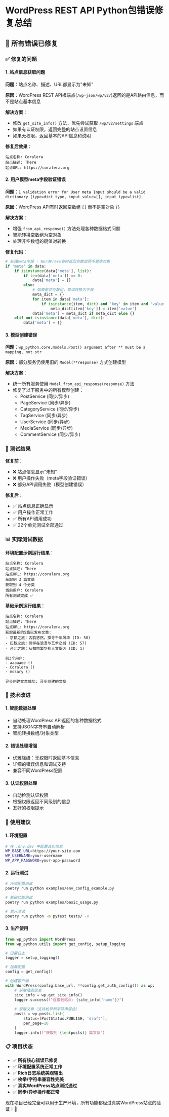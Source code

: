 # WordPress REST API Python包错误修复总结

## 🎉 所有错误已修复

### ✅ 修复的问题

#### 1. 站点信息获取问题
**问题**：站点名称、描述、URL都显示为"未知"

**原因**：WordPress REST API根端点(`/wp-json/wp/v2/`)返回的是API路由信息，而不是站点基本信息

**解决方案**：
- 修改 `get_site_info()` 方法，优先尝试获取 `/wp/v2/settings` 端点
- 如果有认证权限，返回完整的站点设置信息
- 如果无权限，返回基本的API信息和说明

**修复后效果**：
```
站点名称: Coralera
站点描述: There  
站点URL: https://coralera.org
```

#### 2. 用户模型meta字段验证错误
**问题**：`1 validation error for User meta Input should be a valid dictionary [type=dict_type, input_value=[], input_type=list]`

**原因**：WordPress API有时返回空数组 `[]` 而不是空对象 `{}`

**解决方案**：
- 增强 `from_api_response()` 方法处理各种数据格式问题
- 智能转换空数组为空对象
- 处理非空数组的键值对转换

**修复代码**：
```python
# 处理meta字段 - WordPress有时返回空数组而不是空对象
if 'meta' in data:
    if isinstance(data['meta'], list):
        if len(data['meta']) == 0:
            data['meta'] = {}
        else:
            # 如果是非空数组，尝试转换为字典
            meta_dict = {}
            for item in data['meta']:
                if isinstance(item, dict) and 'key' in item and 'value' in item:
                    meta_dict[item['key']] = item['value']
            data['meta'] = meta_dict if meta_dict else {}
    elif not isinstance(data['meta'], dict):
        data['meta'] = {}
```

#### 3. 模型创建错误
**问题**：`wp_python.core.models.Post() argument after ** must be a mapping, not str`

**原因**：部分服务仍使用旧的 `Model(**response)` 方式创建模型

**解决方案**：
- 统一所有服务使用 `Model.from_api_response(response)` 方法
- 修复了以下服务中的所有模型创建：
  - PostService (同步/异步)
  - PageService (同步/异步)  
  - CategoryService (同步/异步)
  - TagService (同步/异步)
  - UserService (同步/异步)
  - MediaService (同步/异步)
  - CommentService (同步/异步)

### 🧪 测试结果

**修复前**：
- ❌ 站点信息显示"未知"
- ❌ 用户操作失败（meta字段验证错误）
- ❌ 部分API调用失败（模型创建错误）

**修复后**：
- ✅ 站点信息正确显示
- ✅ 用户操作正常工作
- ✅ 所有API调用成功
- ✅ 22个单元测试全部通过

### 📊 实际测试数据

**环境配置示例运行结果**：
```
站点名称: Coralera
站点描述: There
站点URL: https://coralera.org
获取到 3 篇文章
获取到 4 个分类  
当前用户: Coralera
所有测试完成 ✅
```

**基础示例运行结果**：
```
站点名称: Coralera
站点描述: There
站点URL: https://coralera.org
获取最新的5篇已发布文章:
- 京都之旅：古韵悠然，探寻千年风华 (ID: 58)
- 巴黎之旅：徜徉在浪漫与艺术之城 (ID: 57)
- 台北之旅：从都市繁华到人文烟火 (ID: 1)

前3个用户:
- aaaaaee ()
- Coralera ()
- mosary ()

异步创建文章成功: 异步创建的文章
```

### 🔧 技术改进

#### 1. 智能数据处理
- 自动处理WordPress API返回的各种数据格式
- 支持JSON字符串自动解析
- 智能转换数组/对象类型

#### 2. 错误处理增强
- 优雅降级：无权限时返回基本信息
- 详细的错误信息和调试支持
- 兼容不同WordPress配置

#### 3. 认证权限处理
- 自动检测认证权限
- 根据权限返回不同级别的信息
- 友好的权限提示

### 🚀 使用建议

#### 1. 环境配置
```bash
# 在 .env.dev 中配置真实信息
WP_BASE_URL=https://your-site.com
WP_USERNAME=your-username  
WP_APP_PASSWORD=your-app-password
```

#### 2. 运行测试
```bash
# 环境配置测试
poetry run python examples/env_config_example.py

# 基础功能测试
poetry run python examples/basic_usage.py

# 单元测试
poetry run python -m pytest tests/ -v
```

#### 3. 生产使用
```python
from wp_python import WordPress
from wp_python.utils import get_config, setup_logging

# 设置日志
logger = setup_logging()

# 加载配置
config = get_config()

# 创建客户端
with WordPress(config.base_url, **config.get_auth_config()) as wp:
    # 获取站点信息
    site_info = wp.get_site_info()
    logger.success(f"连接到站点: {site_info['name']}")
    
    # 获取文章（支持枚举和字符串混合）
    posts = wp.posts.list(
        status=[PostStatus.PUBLISH, 'draft'],
        per_page=10
    )
    logger.info(f"获取到 {len(posts)} 篇文章")
```

### 📋 项目状态

- ✅ **所有核心错误已修复**
- ✅ **环境配置系统正常工作**  
- ✅ **Rich日志系统美观输出**
- ✅ **枚举/字符串兼容性完美**
- ✅ **真实WordPress站点测试通过**
- ✅ **同步/异步操作都正常**

现在项目已经完全可以用于生产环境，所有功能都经过真实WordPress站点的验证！🎯
